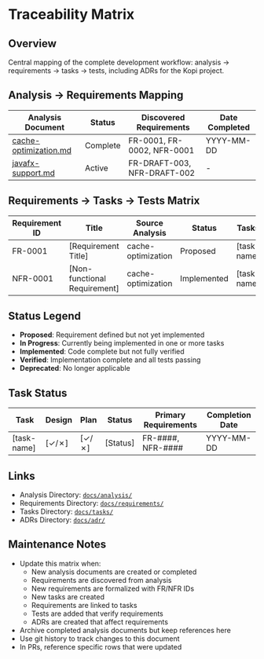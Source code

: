 # Traceability Matrix

## Overview
Central mapping of the complete development workflow: analysis → requirements → tasks → tests, including ADRs for the Kopi project.

## Analysis → Requirements Mapping

| Analysis Document | Status | Discovered Requirements | Date Completed |
|------------------|--------|------------------------|----------------|
| [cache-optimization.md](../analysis/cache-optimization.md) | Complete | FR-0001, FR-0002, NFR-0001 | YYYY-MM-DD |
| [javafx-support.md](../analysis/javafx-support.md) | Active | FR-DRAFT-003, NFR-DRAFT-002 | - |

## Requirements → Tasks → Tests Matrix

| Requirement ID | Title | Source Analysis | Status | Tasks | Tests | ADRs | Notes |
|---------------|-------|-----------------|--------|-------|-------|------|-------|
| FR-0001 | [Requirement Title] | cache-optimization | Proposed | [task-name] | [test names] | [ADR-###] | [Notes] |
| NFR-0001 | [Non-functional Requirement] | cache-optimization | Implemented | [task-name] | [test names] | [ADR-###] | [Notes] |

## Status Legend
- **Proposed**: Requirement defined but not yet implemented
- **In Progress**: Currently being implemented in one or more tasks
- **Implemented**: Code complete but not fully verified
- **Verified**: Implementation complete and all tests passing
- **Deprecated**: No longer applicable

## Task Status

| Task | Design | Plan | Status | Primary Requirements | Completion Date |
|------|--------|------|--------|---------------------|-----------------|
| [task-name] | [✓/✗] | [✓/✗] | [Status] | FR-####, NFR-#### | YYYY-MM-DD |

## Links
- Analysis Directory: [`docs/analysis/`](../analysis/)
- Requirements Directory: [`docs/requirements/`](../requirements/)
- Tasks Directory: [`docs/tasks/`](../tasks/)
- ADRs Directory: [`docs/adr/`](../adr/)

## Maintenance Notes
- Update this matrix when:
  - New analysis documents are created or completed
  - Requirements are discovered from analysis
  - New requirements are formalized with FR/NFR IDs
  - New tasks are created
  - Requirements are linked to tasks
  - Tests are added that verify requirements
  - ADRs are created that affect requirements
- Archive completed analysis documents but keep references here
- Use git history to track changes to this document
- In PRs, reference specific rows that were updated
